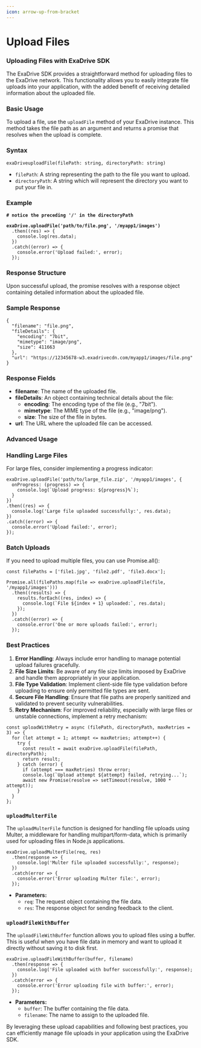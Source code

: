 ```yaml
---
icon: arrow-up-from-bracket
---
```


# Upload Files

### Uploading Files with ExaDrive SDK

The ExaDrive SDK provides a straightforward method for uploading files to the ExaDrive network. This functionality allows you to easily integrate file uploads into your application, with the added benefit of receiving detailed information about the uploaded file.

### Basic Usage

To upload a file, use the `uploadFile` method of your ExaDrive instance. This method takes the file path as an argument and returns a promise that resolves when the upload is complete.

### Syntax

```
exaDriveuploadFile(filePath: string, directoryPath: string)
```

* `filePath`: A string representing the path to the file you want to upload.
* `directoryPath`: A string which will represent the directory you want to put your file in.

### Example

<pre><code><strong># notice the preceding '/' in the directoryPath
</strong><strong>
</strong><strong>exaDrive.uploadFile('path/to/file.png', '/myapp1/images')
</strong>  .then((res) => {
    console.log(res.data);
  })
  .catch((error) => {
    console.error('Upload failed:', error);
  });
</code></pre>

### Response Structure

Upon successful upload, the promise resolves with a response object containing detailed information about the uploaded file.

### Sample Response

```
{
  "filename": "file.png",
  "fileDetails": {
    "encoding": "7bit",
    "mimetype": "image/png",
    "size": 411663
  },
  "url": "https://12345678-w3.exadrivecdn.com/myapp1/images/file.png"
}
```

### Response Fields

* **filename**: The name of the uploaded file.
* **fileDetails**: An object containing technical details about the file:
  * **encoding**: The encoding type of the file (e.g., "7bit").
  * **mimetype**: The MIME type of the file (e.g., "image/png").
  * **size**: The size of the file in bytes.
* **url**: The URL where the uploaded file can be accessed.



### Advanced Usage

### Handling Large Files

For large files, consider implementing a progress indicator:

```
exaDrive.uploadFile('path/to/large_file.zip', '/myapp1/images', {
  onProgress: (progress) => {
    console.log(`Upload progress: ${progress}%`);
  }
})
.then((res) => {
  console.log('Large file uploaded successfully:', res.data);
})
.catch((error) => {
  console.error('Upload failed:', error);
});
```

### Batch Uploads

If you need to upload multiple files, you can use Promise.all():

```
const filePaths = ['file1.jpg', 'file2.pdf', 'file3.docx'];

Promise.all(filePaths.map(file => exaDrive.uploadFile(file, '/myapp1/images')))
  .then((results) => {
    results.forEach((res, index) => {
      console.log(`File ${index + 1} uploaded:`, res.data);
    });
  })
  .catch((error) => {
    console.error('One or more uploads failed:', error);
  });
```

### Best Practices

1. **Error Handling**: Always include error handling to manage potential upload failures gracefully.
2. **File Size Limits**: Be aware of any file size limits imposed by ExaDrive and handle them appropriately in your application.
3. **File Type Validation**: Implement client-side file type validation before uploading to ensure only permitted file types are sent.
4. **Secure File Handling**: Ensure that file paths are properly sanitized and validated to prevent security vulnerabilities.
5. **Retry Mechanism**: For improved reliability, especially with large files or unstable connections, implement a retry mechanism:

```
const uploadWithRetry = async (filePath, directoryPath, maxRetries = 3) => {
  for (let attempt = 1; attempt <= maxRetries; attempt++) {
    try {
      const result = await exaDrive.uploadFile(filePath, directoryPath);
      return result;
    } catch (error) {
      if (attempt === maxRetries) throw error;
      console.log(`Upload attempt ${attempt} failed, retrying...`);
      await new Promise(resolve => setTimeout(resolve, 1000 * attempt));
    }
  }
};
```



### `uploadMulterFile`

The `uploadMulterFile` function is designed for handling file uploads using Multer, a middleware for handling multipart/form-data, which is primarily used for uploading files in Node.js applications.

```
exaDrive.uploadMulterFile(req, res)
  .then(response => {
    console.log('Multer file uploaded successfully:', response);
  })
  .catch(error => {
    console.error('Error uploading Multer file:', error);
  });
```

* **Parameters:**
  * `req`: The request object containing the file data.
  * `res`: The response object for sending feedback to the client.



### `uploadFileWithBuffer`

The `uploadFileWithBuffer` function allows you to upload files using a buffer. This is useful when you have file data in memory and want to upload it directly without saving it to disk first.

```
exaDrive.uploadFileWithBuffer(buffer, filename)
  .then(response => {
    console.log('File uploaded with buffer successfully:', response);
  })
  .catch(error => {
    console.error('Error uploading file with buffer:', error);
  });
```

* **Parameters:**
  * `buffer`: The buffer containing the file data.
  * `filename`: The name to assign to the uploaded file.

By leveraging these upload capabilities and following best practices, you can efficiently manage file uploads in your application using the ExaDrive SDK.
